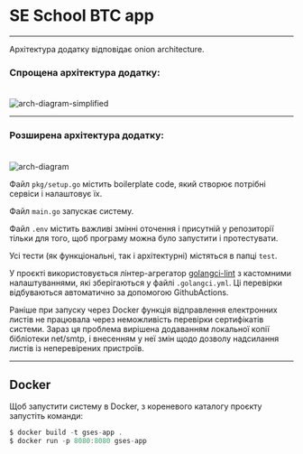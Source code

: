 # **SE School BTC app**

---

Архітектура додатку відповідає onion architecture.

### Спрощена архітектура додатку: </br></br>
![arch-diagram-simplified](https://user-images.githubusercontent.com/80548250/192093701-27e5eaf0-0824-4d85-8e14-163c9fba92ed.png)

---
### Розширена архітектура додатку: </br></br>
![arch-diagram](https://user-images.githubusercontent.com/80548250/193132327-3e887d58-7366-46b8-a8cc-619254e54bb6.png)

Файл `pkg/setup.go` містить boilerplate code, який створює потрібні сервіси і налаштовує їх.

Файл `main.go` запускає систему.

Файл `.env` містить важливі змінні оточення і присутній у репозиторії тільки для того, щоб програму можна було запустити і протестувати.

Усі тести (як функціональні, так і архітектурні) містяться в папці `test`.

У проєкті використовується лінтер-агрегатор [golangci-lint](https://github.com/golangci/golangci-lint) з кастомними налаштуваннями, які зберігаються у файлі `.golangci.yml`. Ці перевірки відбуваються автоматично за допомогою GithubActions.

Раніше при запуску через Docker функція відправлення електронних листів не працювала через неможливість перевірки сертифікатів системи. Зараз ця проблема вирішена додаванням локальної копії бібліотеки net/smtp, і внесенням у неї змін щодо дозволу надсилання листів із неперевірених пристроїв.

---

## **Docker**

Щоб запустити систему в Docker, з кореневого каталогу проєкту запустіть команди:

```go
$ docker build -t gses-app .
$ docker run -p 8080:8080 gses-app
```
